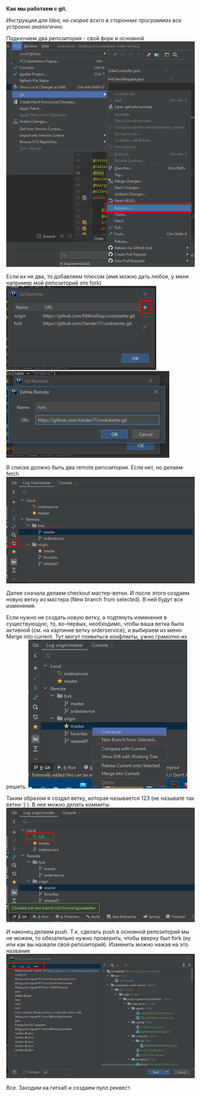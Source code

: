 **Как мы работаем с git.**

*Инструкция для Idea, но скорее всего в сторонних программах все устроено аналогично.*

Подкючаем два репозитория - свой форк и основной
![remotes](1.png)

Если их не два, то добавляем плюсом (имя можно дать любое, у меня например мой репозиторий это fork)
![remotes](2.png)
![remotes](3.png)

В списке должно быть два remote репозитория. Если нет, но делаем fetch
![branches](4.png)

Далее сначала делаем checkout мастер-ветки. И после этого создаем новую ветку из мастера 
(New branch from selected). В ней будут все изменения.

Если нужно не создать новую ветку, а подтянуть изменения в существующую, 
то, во-первых, необходимо, чтобы ваша ветка была активной
(см. на картинке ветку orderservice), и выбираем из меню Merge into current. 
Тут могут появиться конфликты, ужно грамотно их решить.
![checkout](5.png)

Таким образом я создал ветку, которая называется 123 (не называте так ветки :) ). 
В нее можно делать коммиты.
![new branch](6.png)

И наконец делаем push. Т.к. сделать push в основной репозиторий мы не можем, 
то обязательно нужно проверить, чтобы вверху был fork (ну или как вы назвали свой репозиторий). 
Изменить можно нажав на это название
![push](7.png)

Все. Заходим на гитхаб и создаем пулл реквест.